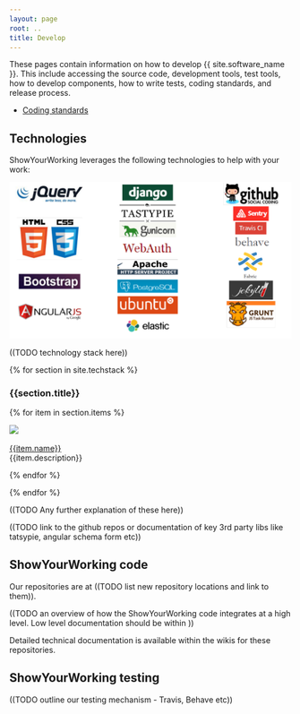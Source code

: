 ```yaml
---
layout: page
root: ..
title: Develop
---
```


These pages contain information on how to develop
{{ site.software_name }}. This include accessing the source code,
development tools, test tools, how to develop components, how to
write tests, coding standards, and release process.

* [Coding standards](./CodingStandards.html)

## Technologies

ShowYourWorking leverages the following technologies to help with your work:

<img src="/assets/images/tech_stack/overview.png">

((TODO technology stack here))

<section class="tech-stack" id="tech-stack">

{% for section in site.techstack %}

<h3>{{section.title}}</h3>

{% for item in section.items %}

<div id="{{item.id}}" class="tech-stack-item">
<div class="row">
  <div class="col-xs-3"><img src="/assets/images/tech_stack/{{item.id}}.png" class="img img-responsive"></div>
  <div class="col-xs-9"><p><a href="{{item.link}}">{{item.name}}</a><br>{{item.description}}</p></div>
</div>
</div>

{% endfor %}

{% endfor %}

</section>

((TODO Any further explanation of these here))

((TODO link to the github repos or documentation of key 3rd party libs like tatsypie, angular schema form etc))

## ShowYourWorking code

Our repositories are at ((TODO list new repository locations and link to them)).

((TODO an overview of how the ShowYourWorking code integrates at a high level. Low level documentation should be within ))

Detailed technical documentation is available within the wikis for these repositories.

## ShowYourWorking testing

((TODO outline our testing mechanism - Travis, Behave etc))


